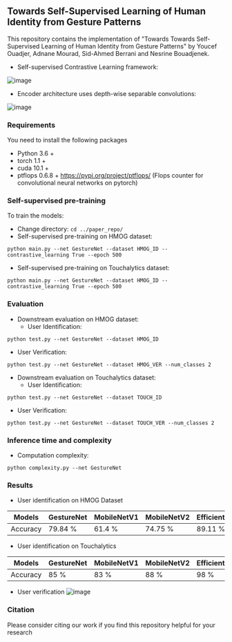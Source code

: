 ## Towards Self-Supervised Learning of Human Identity from Gesture Patterns

This repository contains the implementation of "Towards Towards Self-Supervised Learning of Human Identity from Gesture Patterns" by Youcef Ouadjer, Adnane Mourad, Sid-Ahmed Berrani and Nesrine Bouadjenek.
- Self-supervised Contrastive Learning framework:

![image](https://github.com/youcefvision/paper_reop/blob/main/media/contrastive_learning.PNG)

- Encoder architecture uses depth-wise separable convolutions:

![image](https://github.com/youcefvision/paper_reop/blob/main/media/architecture.PNG)

### Requirements
You need to install the following packages
- Python 3.6 +
- torch 1.1 +
- cuda 10.1 +
- ptflops 0.6.8 + https://pypi.org/project/ptflops/ (Flops counter for convolutional neural networks on pytorch)
### Self-supervised pre-training
To train the models:
- Change directory: 
 `cd ../paper_repo/`
- Self-supervised pre-training on HMOG dataset:
```
python main.py --net GestureNet --dataset HMOG_ID --contrastive_learning True --epoch 500
```
- Self-supervised pre-training on Touchalytics dataset:
```
python main.py --net GestureNet --dataset HMOG_ID --contrastive_learning True --epoch 500
```

### Evaluation 
- Downstream evaluation on HMOG dataset:
   - User Identification: 
```
python test.py --net GestureNet --dataset HMOG_ID
```
   - User Verification: 
   ```
   python test.py --net GestureNet --dataset HMOG_VER --num_classes 2
   ```
 
 - Downstream evaluation on Touchalytics dataset:
    - User Identification: 
  ```
  python test.py --net GestureNet --dataset TOUCH_ID
  ```
   - User Verification: 
   
 ```
 python test.py --net GestureNet --dataset TOUCH_VER --num_classes 2
 ```
### Inference time and complexity
- Computation complexity:
 ```
 python complexity.py --net GestureNet 
 ```
  
### Results
- User identification on HMOG Dataset

Models | GestureNet | MobileNetV1 | MobileNetV2 | EfficientNetB0 | 
--- | --- | --- | --- |--- |
Accuracy | 79.84 % | 61.4 % | 74.75 % | 89.11 % |

- User identification on Touchalytics

Models | GestureNet | MobileNetV1 | MobileNetV2 | EfficientNetB0 | 
--- | --- | --- | --- |--- |
Accuracy | 85 % | 83 % | 88 % | 98 % |

- User verification 
![image](https://github.com/youcefvision/paper_repo/blob/main/media/verification_accuray.PNG)

### Citation
Please consider citing our work if you find this repository helpful for your research

